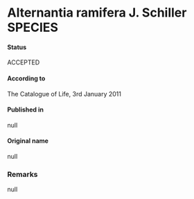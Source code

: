 # Alternantia ramifera J. Schiller SPECIES

#### Status
ACCEPTED

#### According to
The Catalogue of Life, 3rd January 2011

#### Published in
null

#### Original name
null

### Remarks
null
